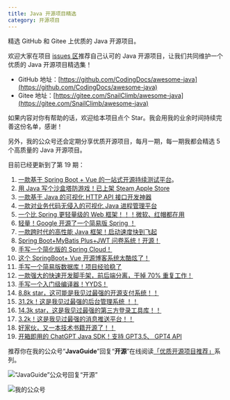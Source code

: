 ```yaml
---
title: Java 开源项目精选
category: 开源项目
---
```


<!-- @include: @small-advertisement.snippet.md -->

精选 GitHub 和 Gitee 上优质的 Java 开源项目。

欢迎大家在项目 [issues 区](https://github.com/CodingDocs/awesome-java/issues)推荐自己认可的 Java 开源项目，让我们共同维护一个优质的 Java 开源项目精选集！

- GitHub 地址：[https://github.com/CodingDocs/awesome-java](https://github.com/CodingDocs/awesome-java)
- Gitee 地址：[https://gitee.com/SnailClimb/awesome-java](https://gitee.com/SnailClimb/awesome-java)

如果内容对你有帮助的话，欢迎给本项目点个 Star。我会用我的业余时间持续完善这份名单，感谢！

另外，我的公众号还会定期分享优质开源项目，每月一期，每一期我都会精选 5 个高质量的 Java 开源项目。

目前已经更新到了第 19 期：

1. [一款基于 Spring Boot + Vue 的一站式开源持续测试平台](http://mp.weixin.qq.com/s?__biz=Mzg2OTA0Njk0OA==&mid=2247515383&idx=1&sn=ba7244020c05d966b483d8c302d54e85&chksm=cea1f33cf9d67a2a111bcf6cadc3cc1c44828ba2302cd3e13bbd88349e43d4254808e6434133&scene=21#wechat_redirect)。
2. [用 Java 写个沙盒塔防游戏！已上架 Steam,Apple Store](https://mp.weixin.qq.com/s?__biz=Mzg2OTA0Njk0OA==&mid=2247515981&idx=1&sn=e4b9c06af65f739bdcdf76bdc35d59f6&chksm=cea1f086f9d679908bd6604b1c42d67580160d9789951f3707ad2f5de4d97aa72121d8fe777e&token=435278690&lang=zh_CN&scene=21#wechat_redirect)
3. [一款基于 Java 的可视化 HTTP API 接口开发神器](https://mp.weixin.qq.com/s?__biz=Mzg2OTA0Njk0OA==&mid=2247516459&idx=1&sn=a86fefe083fa91c83638243d75500a04&chksm=cea1cee0f9d647f69237357e869f52e0903afad62f365e18b04ff1851aeb4c80c8d31a488fee&scene=21&cur_album_id=1345382825083895808#wechat_redirect)
4. [一款对业务代码无侵入的可视化 Java 进程管理平台](https://mp.weixin.qq.com/s?__biz=Mzg2OTA0Njk0OA==&mid=2247518215&idx=1&sn=91e467f39322d2e7979b85fe235822d2&chksm=cea1c7ccf9d64edaf966c95923d72d337bf5e655a773a3d295d65fc92e4535ae5d8b0e6d9d86&token=660789642&lang=zh_CN#rd)
5. [一个比 Spring 更轻量级的 Web 框架！！！微软、红帽都在用](https://mp.weixin.qq.com/s?__biz=Mzg2OTA0Njk0OA==&mid=2247519466&idx=1&sn=0dd412d5220444b37a1101f77ccdc65d&chksm=cea1c321f9d64a376ef7de329b5c91e593a32c7a8e5c179b7ab3619296feea35939deb1f6a3f&scene=178&cur_album_id=1345382825083895808#rd)
6. [轻量！Google 开源了一个简易版 Spring ！](https://mp.weixin.qq.com/s?__biz=Mzg2OTA0Njk0OA==&mid=2247519972&idx=1&sn=f03c67e6e24eda2ccf703c8a9bc8c8f8&chksm=cea1c12ff9d6483943f409e5ab50b773b5750b63d00950805fa340a67ad7b52ee74ff6651043&scene=178&cur_album_id=1345382825083895808#rd)
7. [一款跨时代的高性能 Java 框架！启动速度快到飞起](https://mp.weixin.qq.com/s?__biz=Mzg2OTA0Njk0OA==&mid=2247520633&idx=1&sn=aec35af40e3ed3b1e844addd04e31af5&chksm=cea1deb2f9d657a46a0684bbcbcb2900cebff39a2b2746a4a809b6b5306bce08d4382efd5ca8&scene=178&cur_album_id=1345382825083895808#rd)
8. [Spring Boot+MyBatis Plus+JWT 问卷系统！开源！](https://mp.weixin.qq.com/s/kRgqHt73ZJGFQ2XmKG4PXw)
9. [手写一个简化版的 Spring Cloud！](https://mp.weixin.qq.com/s/v3FUp-keswE2EhcTaLpSMQ)
10. [这个 SpringBoot+ Vue 开源博客系统太酷炫了！](https://mp.weixin.qq.com/s/CCzsX3Sn2Q3vhuBDEmRTlw)
11. [手写一个简易版数据库！项目经验稳了](https://mp.weixin.qq.com/mp/appmsgalbum?__biz=Mzg2OTA0Njk0OA==&action=getalbum&album_id=1345382825083895808&scene=173&from_msgid=2247530323&from_itemidx=1&count=3&nolastread=1#wechat_redirect)
12. [一款强大的快速开发脚手架，前后端分离，干掉 70% 重复工作！](https://mp.weixin.qq.com/s/Ecjm801RpS34Mhj02bIOsQ)
13. [手写一个入门级编译器！YYDS！](https://mp.weixin.qq.com/s?__biz=Mzg2OTA0Njk0OA==&mid=2247530783&idx=1&sn=c9fdc0c71e2fc95d88ba954291b07e29&chksm=cea136d4f9d6bfc2931a18a42f7bd9903503963e8a85a318adcce579614c0831b1881be3267d&token=1811572747&lang=zh_CN#rd)
14. [8.8k star，这可能是我见过最强的开源支付系统！！](https://mp.weixin.qq.com/s/vfPSXtOgefwonbnP53KlOQ)
15. [31.2k！这是我见过最强的后台管理系统 ！！](https://mp.weixin.qq.com/s/esaivn2z_66CcrRJlDYLEA)
16. [14.3k star，这是我见过最强的第三方登录工具库！！](https://mp.weixin.qq.com/s/6-TnCHUMEIFWQVl-pIWBOA)
17. [3.2k！这是我见过最强的消息推送平台！！](https://mp.weixin.qq.com/s/heag76H4UwZmr8oBY_2gcw)
18. [好家伙，又一本技术书籍开源了！！](https://mp.weixin.qq.com/s/w-JuBlcqCeAZR0xUFWzvHQ)
19. [开箱即用的 ChatGPT Java SDK！支持 GPT3.5、 GPT4 API](https://mp.weixin.qq.com/s/WhI2K1VF0h_57TEVGCwuCA)

推荐你在我的公众号“**JavaGuide**”回复“**开源**”在线阅读[「优质开源项目推荐」](https://mp.weixin.qq.com/mp/appmsgalbum?__biz=Mzg2OTA0Njk0OA==&action=getalbum&album_id=1345382825083895808&scene=173&from_msgid=2247516459&from_itemidx=1&count=3&nolastread=1#wechat_redirect)系列。

![“JavaGuide”公众号回复“开源”](https://oss.javaguide.cn/github/javaguide/open-source-project/image-20220512211235432.png)

![我的公众号](https://oss.javaguide.cn/github/javaguide/books167598cd2e17b8ec.png)
